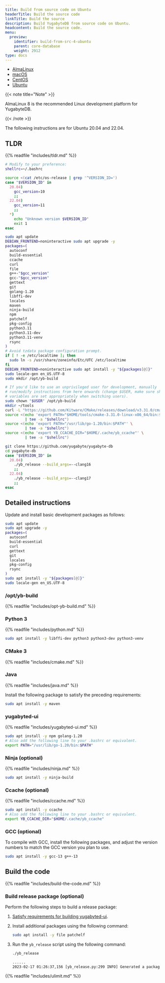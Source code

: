 ```yaml
---
title: Build from source code on Ubuntu
headerTitle: Build the source code
linkTitle: Build the source
description: Build YugabyteDB from source code on Ubuntu.
headcontent: Build the source code.
menu:
  preview:
    identifier: build-from-src-4-ubuntu
    parent: core-database
    weight: 2912
type: docs
---
```


<ul class="nav nav-tabs-alt nav-tabs-yb">

  <li >
    <a href="../build-from-src-almalinux/" class="nav-link">
      <i class="fa-brands fa-linux" aria-hidden="true"></i>
      AlmaLinux
    </a>
  </li>

  <li >
    <a href="../build-from-src-macos/" class="nav-link">
      <i class="fa-brands fa-apple" aria-hidden="true"></i>
      macOS
    </a>
  </li>

  <li >
    <a href="../build-from-src-centos/" class="nav-link">
      <i class="fa-brands fa-linux" aria-hidden="true"></i>
      CentOS
    </a>
  </li>

  <li >
    <a href="../build-from-src-ubuntu/" class="nav-link active">
      <i class="fa-brands fa-linux" aria-hidden="true"></i>
      Ubuntu
    </a>
  </li>

</ul>

{{< note title="Note" >}}

AlmaLinux 8 is the recommended Linux development platform for YugabyteDB.

{{< /note >}}

The following instructions are for Ubuntu 20.04 and 22.04.

## TLDR

{{% readfile "includes/tldr.md" %}}

```sh
# Modify to your preference:
shellrc=~/.bashrc

source <(cat /etc/os-release | grep '^VERSION_ID=')
case "$VERSION_ID" in
  20.04)
    gcc_version=10
    ;;
  22.04)
    gcc_version=11
    ;;
  *)
    echo "Unknown version $VERSION_ID"
    exit 1
esac

sudo apt update
DEBIAN_FRONTEND=noninteractive sudo apt upgrade -y
packages=(
  autoconf
  build-essential
  ccache
  curl
  file
  g++-"$gcc_version"
  gcc-"$gcc_version"
  gettext
  git
  golang-1.20
  libffi-dev
  locales
  maven
  ninja-build
  npm
  patchelf
  pkg-config
  python3.11
  python3.11-dev
  python3.11-venv
  rsync
)
# Avoid tzdata package configuration prompt.
if [ ! -e /etc/localtime ]; then
  sudo ln -s /usr/share/zoneinfo/Etc/UTC /etc/localtime
fi
DEBIAN_FRONTEND=noninteractive sudo apt install -y "${packages[@]}"
sudo locale-gen en_US.UTF-8
sudo mkdir /opt/yb-build

# If you'd like to use an unprivileged user for development, manually
# run/modify instructions from here onwards (change $USER, make sure shell
# variables are set appropriately when switching users).
sudo chown "$USER" /opt/yb-build
mkdir ~/tools
curl -L "https://github.com/Kitware/CMake/releases/download/v3.31.0/cmake-3.31.0-linux-x86_64.tar.gz" | tar xzC ~/tools
source <(echo 'export PATH="$HOME/tools/cmake-3.31.0-linux-x86_64/bin:$PATH"' \
         | tee -a "$shellrc")
source <(echo 'export PATH="/usr/lib/go-1.20/bin:$PATH"' \
         | tee -a "$shellrc")
source <(echo 'export YB_CCACHE_DIR="$HOME/.cache/yb_ccache"' \
         | tee -a "$shellrc")

git clone https://github.com/yugabyte/yugabyte-db
cd yugabyte-db
case "$VERSION_ID" in
  20.04)
    ./yb_release --build_args=--clang16
    ;;
  22.04)
    ./yb_release --build_args=--clang17
    ;;
esac
```

## Detailed instructions

Update and install basic development packages as follows:

```sh
sudo apt update
sudo apt upgrade -y
packages=(
  autoconf
  build-essential
  curl
  gettext
  git
  locales
  pkg-config
  rsync
)
sudo apt install -y "${packages[@]}"
sudo locale-gen en_US.UTF-8
```

### /opt/yb-build

{{% readfile "includes/opt-yb-build.md" %}}

### Python 3

{{% readfile "includes/python.md" %}}

```sh
sudo apt install -y libffi-dev python3 python3-dev python3-venv
```

### CMake 3

{{% readfile "includes/cmake.md" %}}

### Java

{{% readfile "includes/java.md" %}}

Install the following package to satisfy the preceding requirements:

```sh
sudo apt install -y maven
```

### yugabyted-ui

{{% readfile "includes/yugabyted-ui.md" %}}

```sh
sudo apt install -y npm golang-1.20
# Also add the following line to your .bashrc or equivalent.
export PATH="/usr/lib/go-1.20/bin:$PATH"
```

### Ninja (optional)

{{% readfile "includes/ninja.md" %}}

```sh
sudo apt install -y ninja-build
```

### Ccache (optional)

{{% readfile "includes/ccache.md" %}}

```sh
sudo apt install -y ccache
# Also add the following line to your .bashrc or equivalent.
export YB_CCACHE_DIR="$HOME/.cache/yb_ccache"
```

### GCC (optional)

To compile with GCC, install the following packages, and adjust the version numbers to match the GCC version you plan to use.

```sh
sudo apt install -y gcc-13 g++-13
```

## Build the code

{{% readfile "includes/build-the-code.md" %}}

### Build release package (optional)

Perform the following steps to build a release package:

1. [Satisfy requirements for building yugabyted-ui](#yugabyted-ui).
1. Install additional packages using the following command:

   ```sh
   sudo apt install -y file patchelf
   ```

1. Run the `yb_release` script using the following command:

   ```sh
   ./yb_release
   ```

   ```output.sh
   ......
   2023-02-17 01:26:37,156 [yb_release.py:299 INFO] Generated a package at '/home/user/code/yugabyte-db/build/yugabyte-2.17.2.0-ede2a2619ea8470064a5a2c0d7fa510dbee3ce81-release-clang15-ubuntu20-x86_64.tar.gz'
   ```

{{% readfile "includes/ulimit.md" %}}
